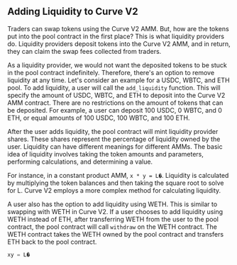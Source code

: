 ## Adding Liquidity to Curve V2

Traders can swap tokens using the Curve V2 AMM. But, how are the tokens put into the pool contract in the first place? This is what liquidity providers do. Liquidity providers deposit tokens into the Curve V2 AMM, and in return, they can claim the swap fees collected from traders.

As a liquidity provider, we would not want the deposited tokens to be stuck in the pool contract indefinitely. Therefore, there's an option to remove liquidity at any time. Let's consider an example for a USDC, WBTC, and ETH pool. To add liquidity, a user will call the `add_liquidity` function. This will specify the amount of USDC, WBTC, and ETH to deposit into the Curve V2 AMM contract. There are no restrictions on the amount of tokens that can be deposited. For example, a user can deposit 100 USDC, 0 WBTC, and 0 ETH, or equal amounts of 100 USDC, 100 WBTC, and 100 ETH.

After the user adds liquidity, the pool contract will mint liquidity provider shares. These shares represent the percentage of liquidity owned by the user. Liquidity can have different meanings for different AMMs. The basic idea of liquidity involves taking the token amounts and parameters, performing calculations, and determining a value.

For instance, in a constant product AMM, `x * y = L�`. Liquidity is calculated by multiplying the token balances and then taking the square root to solve for L. Curve V2 employs a more complex method for calculating liquidity.

A user also has the option to add liquidity using WETH. This is similar to swapping with WETH in Curve V2. If a user chooses to add liquidity using WETH instead of ETH, after transferring WETH from the user to the pool contract, the pool contract will call `withdraw` on the WETH contract. The WETH contract takes the WETH owned by the pool contract and transfers ETH back to the pool contract.

```javascript
xy = L�
```
